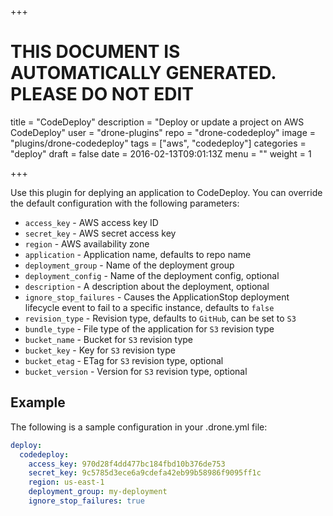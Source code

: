 +++

# THIS DOCUMENT IS AUTOMATICALLY GENERATED. PLEASE DO NOT EDIT

title = "CodeDeploy"
description = "Deploy or update a project on AWS CodeDeploy"
user = "drone-plugins"
repo = "drone-codedeploy"
image = "plugins/drone-codedeploy"
tags = ["aws", "codedeploy"]
categories = "deploy"
draft = false
date = 2016-02-13T09:01:13Z
menu = ""
weight = 1

+++

Use this plugin for deplying an application to CodeDeploy. You can override the
default configuration with the following parameters:

* `access_key` - AWS access key ID
* `secret_key` - AWS secret access key
* `region` - AWS availability zone
* `application` - Application name, defaults to repo name
* `deployment_group` - Name of the deployment group
* `deployment_config` - Name of the deployment config, optional
* `description` - A description about the deployment, optional
* `ignore_stop_failures` - Causes the ApplicationStop deployment lifecycle
  event to fail to a specific instance, defaults to `false`
* `revision_type` - Revision type, defaults to `GitHub`, can be set to `S3`
* `bundle_type` - File type of the application for `S3` revision type
* `bucket_name` - Bucket for `S3` revision type
* `bucket_key` - Key for `S3` revision type
* `bucket_etag` - ETag for `S3` revision type, optional
* `bucket_version` - Version for `S3` revision type, optional

## Example

The following is a sample configuration in your .drone.yml file:

```yaml
deploy:
  codedeploy:
    access_key: 970d28f4dd477bc184fbd10b376de753
    secret_key: 9c5785d3ece6a9cdefa42eb99b58986f9095ff1c
    region: us-east-1
    deployment_group: my-deployment
    ignore_stop_failures: true
```

